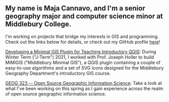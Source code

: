 ## My name is Maja Cannavo, and I'm a senior geography major and computer science minor at Middlebury College.
I'm working on projects that bridge my interests in GIS and programming. Check out the links below for details, or check out my GitHub profile [here](https://github.com/majacannavo)!

[Developing a Minimal GIS Plugin for Teaching Introductory QGIS](https://majacannavo.github.io/jterm21main): During Winter Term ("J-Term") 2021, I worked with Prof. Joseph Holler to build MiMiGIS ("Middlebury Minimal GIS"), a QGIS plugin containing a couple of easy-to-use algorithms and a set of SVG icons designed for the Middlebury Geography Department's introductory GIS course.

[GEOG 323 -- Open Source Geographic Information Science](https://majacannavo.github.io/geog323): Take a look at what I've been working on this spring as I gain experience across the realm of open source geographic information science.
